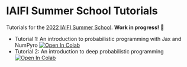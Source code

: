 # IAIFI Summer School Tutorials

Tutorials for the [2022 IAIFI Summer School](https://iaifi.org/phd-summer-school.html). **Work in progress!** 🚧

- Tutorial 1: An introduction to probabilistic programming with Jax and NumPyro [![Open In Colab](https://colab.research.google.com/assets/colab-badge.svg)](https://colab.research.google.com/github/smsharma/iaifi-summer-school-tutorials/blob/main/01_mcmc_and_vi.ipynb)
- Tutorial 2: An introduction to deep probabilistic programming [![Open In Colab](https://colab.research.google.com/assets/colab-badge.svg)](https://colab.research.google.com/github/smsharma/iaifi-summer-school-tutorials/blob/main/02_deep_prob_prog.ipynb) 